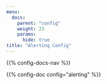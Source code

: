 ```yaml
---
menu:
  docs:
    parent: "config"
    weight: 23
    params:
      hide: true
title: "Alerting Config"
---
```


{{% config-docs-nav %}}

{{% config-doc config="alerting" %}}
